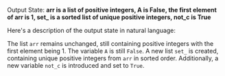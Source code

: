 Output State: **arr is a list of positive integers, A is False, the first element of arr is 1, set_ is a sorted list of unique positive integers, not_c is True**

Here's a description of the output state in natural language:

The list `arr` remains unchanged, still containing positive integers with the first element being 1. The variable `A` is still `False`. A new list `set_` is created, containing unique positive integers from `arr` in sorted order. Additionally, a new variable `not_c` is introduced and set to `True`.